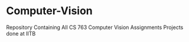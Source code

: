 # Computer-Vision
Repository Containing All CS 763 Computer Vision Assignments Projects done at IITB

